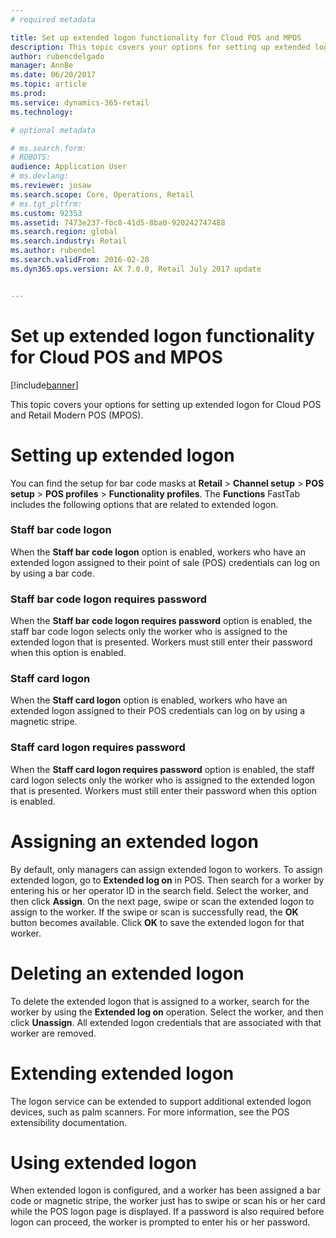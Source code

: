 ```yaml
---
# required metadata

title: Set up extended logon functionality for Cloud POS and MPOS
description: This topic covers your options for setting up extended logon for Cloud POS and Retail Modern POS (MPOS).
author: rubencdelgado
manager: AnnBe
ms.date: 06/20/2017
ms.topic: article
ms.prod: 
ms.service: dynamics-365-retail
ms.technology: 

# optional metadata

# ms.search.form: 
# ROBOTS: 
audience: Application User
# ms.devlang: 
ms.reviewer: josaw
ms.search.scope: Core, Operations, Retail
# ms.tgt_pltfrm: 
ms.custom: 92353
ms.assetid: 7473e237-fbc8-41d5-8ba0-920242747488
ms.search.region: global
ms.search.industry: Retail
ms.author: rubendel
ms.search.validFrom: 2016-02-28
ms.dyn365.ops.version: AX 7.0.0, Retail July 2017 update


---
```


# Set up extended logon functionality for Cloud POS and MPOS

[!include[banner](includes/banner.md)]


This topic covers your options for setting up extended logon for Cloud POS and Retail Modern POS (MPOS).

Setting up extended logon
=========================

You can find the setup for bar code masks at **Retail** &gt; **Channel setup** &gt; **POS setup** &gt; **POS profiles** &gt; **Functionality profiles**. The **Functions** FastTab includes the following options that are related to extended logon.

### Staff bar code logon

When the **Staff bar code logon** option is enabled, workers who have an extended logon assigned to their point of sale (POS) credentials can log on by using a bar code.

### Staff bar code logon requires password

When the **Staff bar code logon requires password** option is enabled, the staff bar code logon selects only the worker who is assigned to the extended logon that is presented. Workers must still enter their password when this option is enabled.

### Staff card logon

When the **Staff card logon** option is enabled, workers who have an extended logon assigned to their POS credentials can log on by using a magnetic stripe.

### Staff card logon requires password

When the **Staff card logon requires password** option is enabled, the staff card logon selects only the worker who is assigned to the extended logon that is presented. Workers must still enter their password when this option is enabled.

Assigning an extended logon
===========================

By default, only managers can assign extended logon to workers. To assign extended logon, go to **Extended log on** in POS. Then search for a worker by entering his or her operator ID in the search field. Select the worker, and then click **Assign**. On the next page, swipe or scan the extended logon to assign to the worker. If the swipe or scan is successfully read, the **OK** button becomes available. Click **OK** to save the extended logon for that worker.

Deleting an extended logon
==========================

To delete the extended logon that is assigned to a worker, search for the worker by using the **Extended log on** operation. Select the worker, and then click **Unassign**. All extended logon credentials that are associated with that worker are removed.

Extending extended logon
========================

The logon service can be extended to support additional extended logon devices, such as palm scanners. For more information, see the POS extensibility documentation.

Using extended logon
====================

When extended logon is configured, and a worker has been assigned a bar code or magnetic stripe, the worker just has to swipe or scan his or her card while the POS logon page is displayed. If a password is also required before logon can proceed, the worker is prompted to enter his or her password.



